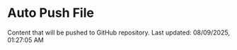 # Auto Push File

Content that will be pushed to GitHub repository.
Last updated: 08/09/2025, 01:27:05 AM